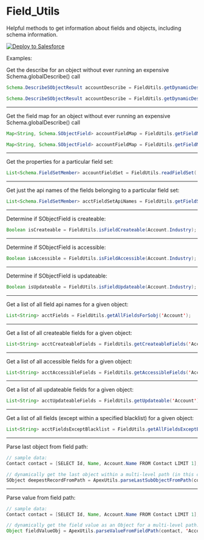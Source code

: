 # Field_Utils

Helpful methods to get information about fields and objects, including schema information.

<a href="https://githubsfdeploy.herokuapp.com">
  <img src="https://raw.githubusercontent.com/afawcett/githubsfdeploy/master/src/main/webapp/resources/img/deploy.png" alt="Deploy to Salesforce" />
</a>

Examples:

Get the describe for an object without ever running an expensive Schema.globalDescribe() call
```java
Schema.DescribeSObjectResult accountDescribe = FieldUtils.getDynamicDescribe('Account'); // string param version

Schema.DescribeSObjectResult accountDescribe = FieldUtils.getDynamicDescribe(accountRecord); // SObject param version
```
-------------------------
Get the field map for an object without ever running an expensive Schema.globalDescribe() call
```java
Map<String, Schema.SObjectField> accountFieldMap = FieldUtils.getFieldMap('Account'); // string param version

Map<String, Schema.SObjectField> accountFieldMap = FieldUtils.getFieldMap(accountRecord); // SObject param version
```
-------------------------
Get the properties for a particular field set:
```java
List<Schema.FieldSetMember> accountFieldSet = FieldUtils.readFieldSet( 'My_Field_Set',  'Account');
```
-------------------------
Get just the api names of the fields belonging to a particular field set:
```java
List<Schema.FieldSetMember> acctFieldSetApiNames = FieldUtils.getFieldSetFieldAPINames( 'My_Field_Set',  'Account');
```
-------------------------
Determine if SObjectField is createable:
```java
Boolean isCreateable = FieldUtils.isFieldCreateable(Account.Industry);
```
-------------------------
Determine if SObjectField is accessible:
```java
Boolean isAccessible = FieldUtils.isFieldAccessible(Account.Industry);
```
-------------------------
Determine if SObjectField is updateable:
```java
Boolean isUpdateable = FieldUtils.isFieldUpdateable(Account.Industry);
```
-------------------------
Get a list of all field api names for a given object:
```java
List<String> acctFields = FieldUtils.getAllFieldsForSobj('Account');
```
-------------------------
Get a list of all createable fields for a given object:
```java
List<String> acctCreateableFields = FieldUtils.getCreateableFields('Account');
```
-------------------------
Get a list of all accessible fields for a given object:
```java
List<String> acctAccessibleFields = FieldUtils.getAccessibleFields('Account');
```
-------------------------
Get a list of all updateable fields for a given object:
```java
List<String> acctUpdateableFields = FieldUtils.getUpdateable('Account');
```
-------------------------
Get a list of all fields (except within a specified blacklist) for a given object:
```java
List<String> acctFieldsExceptBlacklist = FieldUtils.getAllFieldsExceptBlacklist('Account', new List<String>{'PersonPronouns', 'PersonGenderIdentity'});
```
-------------------------
Parse last object from field path:
```java
// sample data:
Contact contact = [SELECT Id, Name, Account.Name FROM Contact LIMIT 1];

// dynamically get the last object within a multi-level path (in this case, User/Owner):
SObject deepestRecordFromPath = ApexUtils.parseLastSubObjectFromPath(contact, 'Account.Owner.Name');
```
-------------------------
Parse value from field path:
```java
// sample data:
Contact contact = [SELECT Id, Name, Account.Name FROM Contact LIMIT 1];

// dynamically get the field value as an Object for a multi-level path:
Object fieldValueObj = ApexUtils.parseValueFromFieldPath(contact, 'Account.Owner.Name');
```
